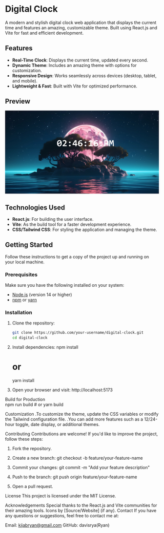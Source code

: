 # Digital Clock

A modern and stylish digital clock web application that displays the current time and features an amazing, customizable theme. Built using React.js and Vite for fast and efficient development.

## Features

- **Real-Time Clock**: Displays the current time, updated every second.
- **Dynamic Theme**: Includes an amazing theme with options for customization.
- **Responsive Design**: Works seamlessly across devices (desktop, tablet, and mobile).
- **Lightweight & Fast**: Built with Vite for optimized performance.

## Preview

![Digital Clock Preview](./src/assets/digitalclock.jpg)

## Technologies Used

- **React.js**: For building the user interface.
- **Vite**: As the build tool for a faster development experience.
- **CSS/Tailwind CSS**: For styling the application and managing the theme.

## Getting Started

Follow these instructions to get a copy of the project up and running on your local machine.

### Prerequisites

Make sure you have the following installed on your system:
- [Node.js](https://nodejs.org/) (version 14 or higher)
- [npm](https://www.npmjs.com/) or [yarn](https://yarnpkg.com/)

### Installation

1. Clone the repository:
   ```bash
   git clone https://github.com/your-username/digital-clock.git
   cd digital-clock

2. Install dependencies:
    npm install
    # or
    yarn install

3. Open your browser and visit:
    http://localhost:5173

 Build for Production   
    npm run build
    # or
    yarn build

Customization
    .To customize the theme, update the CSS variables or modify the Tailwind configuration file.
    .You can add more features such as a 12/24-hour toggle, date display, or additional themes.   

Contributing
    Contributions are welcome! If you'd like to improve the project, follow these steps:

1. Fork the repository.
2. Create a new branch:
    git checkout -b feature/your-feature-name
3. Commit your changes:
    git commit -m "Add your feature description"

4. Push to the branch:
    git push origin feature/your-feature-name
5. Open a pull request.

License
This project is licensed under the MIT License.

Acknowledgements
Special thanks to the React.js and Vite communities for their amazing tools.
Icons by [Source/Website] (if any).
Contact
If you have any questions or suggestions, feel free to contact me at:

Email: kijabryan@gmail.com
GitHub: davisrya(Ryan)
